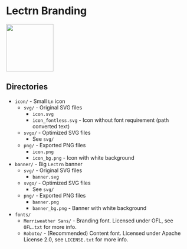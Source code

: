 # Lectrn Branding

<img src="https://github.com/lectrn/branding/raw/main/icon/png/icon_bg.png" width="128">

## Directories

  * `icon/` - Small `Ln` icon
    * `svg/` - Original SVG files
      * `icon.svg`
      * `icon_fontless.svg` - Icon without font requirement (path converted text)
    * `svgo/` - Optimized SVG files
      * See `svg/`
    * `png/` - Exported PNG files
      * `icon.png`
      * `icon_bg.png` - Icon with white background
  * `banner/` - Big `Lectrn` banner
    * `svg/` - Original SVG files
      * `banner.svg`
    * `svgo/` - Optimized SVG files
      * See `svg/`
    * `png/` - Exported PNG files
      * `banner.png`
      * `banner_bg.png` - Banner with white background
  * `fonts/`
    * `Merriweather Sans/` - Branding font. Licensed under OFL, see `OFL.txt` for more info.
    * `Roboto/` - (Recommended) Content font. Licensed under Apache License 2.0, see `LICENSE.txt` for more info.